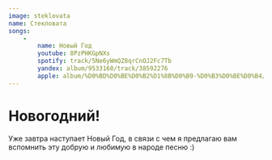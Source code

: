 ```yaml
---
image: steklovata
name: Стекловата
songs:
    -
        name: Новый Год
        youtube: 8PzPHKGpNXs
        spotify: track/5Ne6yWmQZ8qrCnOJ2Fc7Tb
        yandex: album/9533160/track/38592276
        apple: album/%D0%BD%D0%BE%D0%B2%D1%8B%D0%B9-%D0%B3%D0%BE%D0%B4/1492864747?i=1492864760
---
```

# Новогодний!

Уже завтра наступает Новый Год, в связи с чем я предлагаю вам
вспомнить эту добрую и любимую в народе песню :)